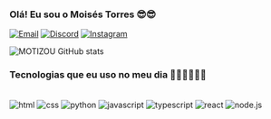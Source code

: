 
### Olá! Eu sou o Moisés Torres 😎😎

[![Email](https://img.shields.io/badge/Gmail-D14836?style=for-the-badge&logo=gmail&logoColor=white)](mailto:info@example.com?&subject=&cc=&bcc=&body=maito:motizoum1o2t3@gmail.com%0A)
[![Discord](https://img.shields.io/badge/Discord-7289DA?style=for-the-badge&logo=discord&logoColor=white)](https://discordapp.com/users/854895055608348754)
[![Instagram](https://img.shields.io/badge/Instagram-E4405F?style=for-the-badge&logo=instagram&logoColor=white)](https://instagram.com/motiz0u/)

![MOTIZOU GitHub stats](https://github-readme-stats.vercel.app/api?username=motizou1&show_icons=true&theme=radical)

### Tecnologias que eu uso no meu dia 🧑🏻‍💻🧑🏻‍💻

<div style="display: inline_block"><br/>
    <img align="center" alt="html" src="https://img.shields.io/badge/HTML5-E34F26?style=for-the-badge&logo=html5&logoColor=white">
    <img align="center" alt="css" src="https://img.shields.io/badge/CSS3-1572B6?style=for-the-badge&logo=css3&logoColor=white">
    <img align="center" alt="python" src="https://img.shields.io/badge/Python-14354C?style=for-the-badge&logo=python&logoColor=white">
    <img align="center" alt="javascript" src="https://img.shields.io/badge/JavaScript-323330?style=for-the-badge&logo=javascript&logoColor=F7DF1E">
    <img align="center" alt="typescript" src="https://img.shields.io/badge/TypeScript-007ACC?style=for-the-badge&logo=typescript&logoColor=white">
    <img align="center" alt="react" src="https://img.shields.io/badge/React-20232A?style=for-the-badge&logo=react&logoColor=61DAFB">
    <img align="center" alt="node.js" src="https://img.shields.io/badge/Node.js-43853D?style=for-the-badge&logo=node.js&logoColor=white">

</div>
